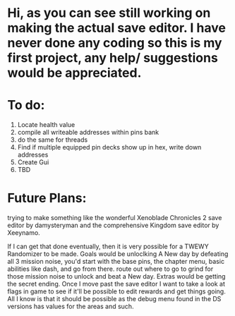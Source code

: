 # Hi, as you can see still working on making the actual save editor. I have never done any coding so this is my first project, any help/ suggestions would be appreciated. 

# To do: 
1. Locate health value
2. compile all writeable addresses within pins bank
3. do the same for threads
4. Find if multiple equipped pin decks show up in hex, write down addresses
5. Create Gui
6. TBD



# Future Plans:
trying to make something like the wonderful Xenoblade Chronicles 2 save editor by damysteryman and the comprehensive Kingdom save editor by Xeeynamo. 

If I can get that done eventually, then it is very possible for a TWEWY Randomizer to be made. Goals would be unloclking A  New day by defeating all 3 mission noise, you'd start with the base pins, the chapter menu, basic abilities like dash, and go from there. route out where to go to grind for those mission noise to unlock and beat a New day. Extras would be getting the secret ending. Once I move past the save editor I want to take a look at flags in game to see if it'll be possible to edit rewards and get things going. All I know is that it should be possible as the debug menu found in the DS versions has values for the areas and such. 
